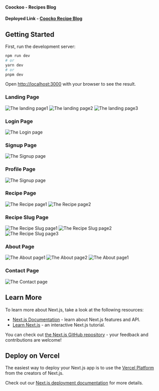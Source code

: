 #### Coockoo - Recipes Blog

#### Deployed Link - [Coocko Recipe Blog](https://recipies-blogs.vercel.app/)

## Getting Started

First, run the development server:

```bash
npm run dev
# or
yarn dev
# or
pnpm dev
```

Open [http://localhost:3000](http://localhost:3000) with your browser to see the result.

### Landing Page

![The landing page1](./assets/Landing%20Page.png)
![The landing page2](./assets/Carousel%20and%20Category.png)
![The landing page3](./assets/Lower%20Carousel.png)

### Login Page

![The Login page](./assets/Login%20Page.png)

### Signup Page

![The Signup page](./assets/Signup%20Page.png)

### Profile Page

![The Signup page](./assets/Profile%20Page.png)

### Recipe Page

![The Recipe page1](./assets/Recipes%20Page.png)
![The Recipe page2](./assets/Recipes%20Page%20Recent.png)

### Recipe Slug Page

![The Recipe Slug page1](./assets/Recipe%20Slug%201.png)
![The Recipe Slug page2](./assets/Recipe%20Slug%202.png)
![The Recipe Slug page3](./assets/Recipe%20Slug%203.png)

### About Page

![The About page1](./assets/About%20Page%201.png)
![The About page2](./assets/About%20Page%202.png)
![The About page1](./assets/About%20Page%203.png)

### Contact Page

![The Contact page](./assets/ContactPage.png)


## Learn More

To learn more about Next.js, take a look at the following resources:

- [Next.js Documentation](https://nextjs.org/docs) - learn about Next.js features and API.
- [Learn Next.js](https://nextjs.org/learn) - an interactive Next.js tutorial.

You can check out [the Next.js GitHub repository](https://github.com/vercel/next.js/) - your feedback and contributions are welcome!

## Deploy on Vercel

The easiest way to deploy your Next.js app is to use the [Vercel Platform](https://vercel.com/new?utm_medium=default-template&filter=next.js&utm_source=create-next-app&utm_campaign=create-next-app-readme) from the creators of Next.js.

Check out our [Next.js deployment documentation](https://nextjs.org/docs/deployment) for more details.
